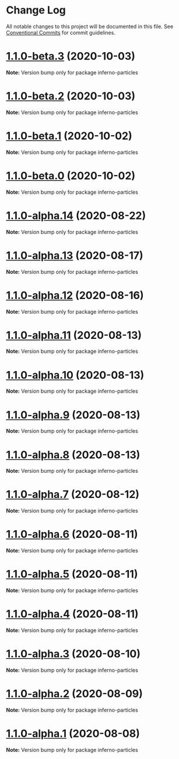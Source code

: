# Change Log

All notable changes to this project will be documented in this file.
See [Conventional Commits](https://conventionalcommits.org) for commit guidelines.

# [1.1.0-beta.3](https://github.com/matteobruni/tsparticles/compare/inferno-particles@1.1.0-beta.2...inferno-particles@1.1.0-beta.3) (2020-10-03)

**Note:** Version bump only for package inferno-particles





# [1.1.0-beta.2](https://github.com/matteobruni/tsparticles/compare/inferno-particles@1.1.0-beta.1...inferno-particles@1.1.0-beta.2) (2020-10-03)

**Note:** Version bump only for package inferno-particles





# [1.1.0-beta.1](https://github.com/matteobruni/tsparticles/compare/inferno-particles@1.1.0-beta.0...inferno-particles@1.1.0-beta.1) (2020-10-02)

**Note:** Version bump only for package inferno-particles





# [1.1.0-beta.0](https://github.com/matteobruni/tsparticles/compare/inferno-particles@1.0.11...inferno-particles@1.1.0-beta.0) (2020-10-02)

**Note:** Version bump only for package inferno-particles





# [1.1.0-alpha.14](https://github.com/matteobruni/tsparticles/compare/inferno-particles@1.0.8...inferno-particles@1.1.0-alpha.14) (2020-08-22)

**Note:** Version bump only for package inferno-particles





# [1.1.0-alpha.13](https://github.com/matteobruni/tsparticles/compare/inferno-particles@1.1.0-alpha.12...inferno-particles@1.1.0-alpha.13) (2020-08-17)

**Note:** Version bump only for package inferno-particles





# [1.1.0-alpha.12](https://github.com/matteobruni/tsparticles/compare/inferno-particles@1.0.7...inferno-particles@1.1.0-alpha.12) (2020-08-16)

**Note:** Version bump only for package inferno-particles





# [1.1.0-alpha.11](https://github.com/matteobruni/tsparticles/compare/inferno-particles@1.1.0-alpha.10...inferno-particles@1.1.0-alpha.11) (2020-08-13)

**Note:** Version bump only for package inferno-particles





# [1.1.0-alpha.10](https://github.com/matteobruni/tsparticles/compare/inferno-particles@1.1.0-alpha.9...inferno-particles@1.1.0-alpha.10) (2020-08-13)

**Note:** Version bump only for package inferno-particles





# [1.1.0-alpha.9](https://github.com/matteobruni/tsparticles/compare/inferno-particles@1.1.0-alpha.8...inferno-particles@1.1.0-alpha.9) (2020-08-13)

**Note:** Version bump only for package inferno-particles





# [1.1.0-alpha.8](https://github.com/matteobruni/tsparticles/compare/inferno-particles@1.1.0-alpha.7...inferno-particles@1.1.0-alpha.8) (2020-08-13)

**Note:** Version bump only for package inferno-particles





# [1.1.0-alpha.7](https://github.com/matteobruni/tsparticles/compare/inferno-particles@1.1.0-alpha.6...inferno-particles@1.1.0-alpha.7) (2020-08-12)

**Note:** Version bump only for package inferno-particles





# [1.1.0-alpha.6](https://github.com/matteobruni/tsparticles/compare/inferno-particles@1.1.0-alpha.5...inferno-particles@1.1.0-alpha.6) (2020-08-11)

**Note:** Version bump only for package inferno-particles





# [1.1.0-alpha.5](https://github.com/matteobruni/tsparticles/compare/inferno-particles@1.1.0-alpha.4...inferno-particles@1.1.0-alpha.5) (2020-08-11)

**Note:** Version bump only for package inferno-particles





# [1.1.0-alpha.4](https://github.com/matteobruni/tsparticles/compare/inferno-particles@1.1.0-alpha.3...inferno-particles@1.1.0-alpha.4) (2020-08-11)

**Note:** Version bump only for package inferno-particles





# [1.1.0-alpha.3](https://github.com/matteobruni/tsparticles/compare/inferno-particles@1.1.0-alpha.2...inferno-particles@1.1.0-alpha.3) (2020-08-10)

**Note:** Version bump only for package inferno-particles





# [1.1.0-alpha.2](https://github.com/matteobruni/tsparticles/compare/inferno-particles@1.1.0-alpha.1...inferno-particles@1.1.0-alpha.2) (2020-08-09)

**Note:** Version bump only for package inferno-particles





# [1.1.0-alpha.1](https://github.com/matteobruni/tsparticles/compare/inferno-particles@1.0.6...inferno-particles@1.1.0-alpha.1) (2020-08-08)

**Note:** Version bump only for package inferno-particles
